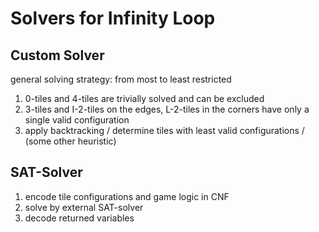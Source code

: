 
# Solvers for Infinity Loop

## Custom Solver

general solving strategy: from most to least restricted

1. 0-tiles and 4-tiles are trivially solved and can be excluded
2. 3-tiles and I-2-tiles on the edges, L-2-tiles in the corners have only a single valid configuration
3. apply backtracking / determine tiles with least valid configurations / (some other heuristic)

## SAT-Solver

1. encode tile configurations and game logic in CNF
2. solve by external SAT-solver
3. decode returned variables